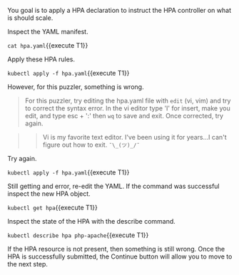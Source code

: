 You goal is to apply a HPA declaration to instruct the HPA controller on what is should scale.

Inspect the YAML manifest.

`cat hpa.yaml`{{execute T1}}

Apply these HPA rules.

`kubectl apply -f hpa.yaml`{{execute T1}}

However, for this puzzler, something is wrong.

> For this puzzler, try editing the hpa.yaml file with `edit` (vi, vim) and try to correct the syntax error. In the vi editor type 'I' for insert, make you edit, and type esc + ':' then `wq` to save and exit. Once corrected, try again.

>> Vi is my favorite text editor. I've been using it for years...I can't figure out how to exit. `¯\_(ツ)_/¯`

Try again.

`kubectl apply -f hpa.yaml`{{execute T1}}

Still getting and error, re-edit the YAML. If the command was successful inspect the new HPA object.

`kubectl get hpa`{{execute T1}}

Inspect the state of the HPA with the describe command.

`kubectl describe hpa php-apache`{{execute T1}}

If the HPA resource is not present, then something is still wrong. Once the HPA is successfully submitted, the Continue button will allow you to move to the next step.
